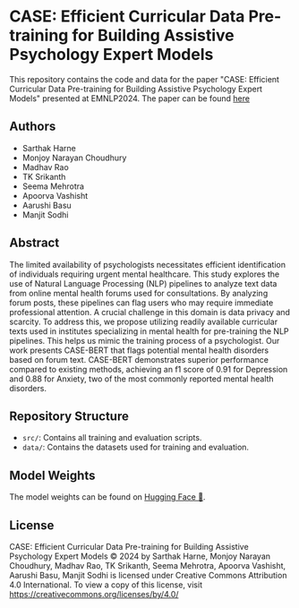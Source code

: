 # CASE: Efficient Curricular Data Pre-training for Building Assistive Psychology Expert Models

This repository contains the code and data for the paper "CASE: Efficient Curricular Data Pre-training for Building Assistive Psychology Expert Models" presented at EMNLP2024. The paper can be found [here](https://arxiv.org/abs/2406.00314)

## Authors

- Sarthak Harne
- Monjoy Narayan Choudhury
- Madhav Rao
- TK Srikanth
- Seema Mehrotra
- Apoorva Vashisht
- Aarushi Basu
- Manjit Sodhi

## Abstract

The limited availability of psychologists necessitates efficient identification of individuals requiring urgent mental healthcare. This study explores the use of Natural Language Processing (NLP) pipelines to analyze text data from online mental health forums used for consultations. By analyzing forum posts, these pipelines can flag users who may require immediate professional attention. A crucial challenge in this domain is data privacy and scarcity. To address this, we propose utilizing readily available curricular texts used in institutes specializing in mental health for pre-training the NLP pipelines. This helps us mimic the training process of a psychologist. Our work presents CASE-BERT that flags potential mental health disorders based on forum text. CASE-BERT demonstrates superior performance compared to existing methods, achieving an f1 score of 0.91 for Depression and 0.88 for Anxiety, two of the most commonly reported mental health disorders.

## Repository Structure

- `src/`: Contains all training and evaluation scripts.
- `data/`: Contains the datasets used for training and evaluation.

## Model Weights

The model weights can be found on [Hugging Face 🤗](https://huggingface.co/sarthakharne/bert-base-pretrain-on-textbooks).


## License

CASE: Efficient Curricular Data Pre-training for Building Assistive Psychology Expert Models &copy; 2024 by Sarthak Harne, Monjoy Narayan Choudhury, Madhav Rao, TK Srikanth, Seema Mehrotra, Apoorva Vashisht, Aarushi Basu, Manjit Sodhi is licensed under Creative Commons Attribution 4.0 International. To view a copy of this license, visit https://creativecommons.org/licenses/by/4.0/
